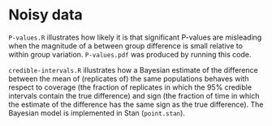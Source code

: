 Noisy data
==========
`P-values.R` illustrates how likely it is that significant P-values
are misleading when the magnitude of a between group difference is
small relative to within group variation. `P-values.pdf` was produced
by running this code.

`credible-intervals.R` illustrates how a Bayesian estimate of the
difference between the mean of (replicates of) the same populations
behaves with respect to coverage (the fraction of replicates in
which the 95% credible intervals contain the true difference) and
sign (the fraction of time in which the estimate of the difference has
the same sign as the true difference). The Bayesian model is implemented
in Stan (`point.stan`).